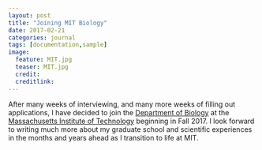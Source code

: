 ```yaml
---
layout: post
title: "Joining MIT Biology"
date: 2017-02-21
categories: journal
tags: [documentation,sample]
image:
  feature: MIT.jpg
  teaser: MIT.jpg
  credit:
  creditlink:
---
```

After many weeks of interviewing, and many more weeks of filling out applications, I have decided to join the [Department of Biology](http://biology.mit.edu) at the [Massachusetts Institute of Technology](http://web.mit.edu) beginning in Fall 2017. I look forward to writing much more about my graduate school and scientific experiences in the months and years ahead as I transition to life at MIT.
